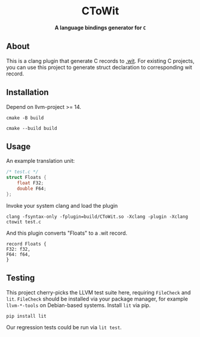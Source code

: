 <div align="center">
  <h1>CToWit</code></h1>

  <p>
    <strong>A language bindings generator for <code>C</code></strong>
  </p>
</div>

## About

This is a clang plugin that generate C records to [.wit](https://github.com/bytecodealliance/wit-bindgen). For existing C projects, you can use this project to generate struct declaration to corresponding wit record.



## Installation

Depend on llvm-project >= 14. 

```
cmake -B build
```

```
cmake --build build
```


## Usage

An example translation unit:

```C
/* test.c */
struct Floats {
    float F32;
    double F64;
};
```

Invoke your system clang and load the plugin

```
clang -fsyntax-only -fplugin=build/CToWit.so -Xclang -plugin -Xclang ctowit test.c
```

And this plugin converts "Floats" to a .wit record.

```
record Floats {
F32: f32,
F64: f64,
}
```

## Testing

This project cherry-picks the LLVM test suite here, requiring `FileCheck` and `lit`. `FileCheck` should be installed via your package manager, for example `llvm-*-tools` on Debian-based systems. Install `lit` via pip.

```
pip install lit
```

Our regression tests could be run via `lit test`.
